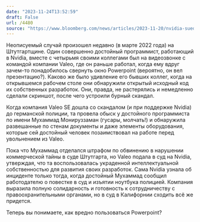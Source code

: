 ```yaml
---
date: "2023-11-24T13:52:59"
draft: False
url: /4480
source: "https://www.bloomberg.com/news/articles/2023-11-20/nvidia-sued-after-engineer-accidentally-shares-data-from-old-job-on-video-call"
---
```


Неописуемый случай произошел недавно (в марте 2022 года) на Штутгартщине. Один совершенно достойный программист, работающий в Nvidia, вместе с четырьмя своими коллегами был на видеозвонке с командой компании Valeo, где он раньше работал, когда ему вдруг зачем-то понадобилось свернуть окно Powerpoint (вероятно, он вел презентацию?). Каково же было удивление его бывших коллег, когда на открывшемся рабочем столе они обнаружили открытый исходный код их собственных разработок. Они, правда, не растерялись и немедленно сделали скриншот, после чего устроили бурный скандал.

Когда компания Valeo SE дошла со скандалом (и при поддержке Nvidia) до германской полиции, та провела обыск у достойного программиста по имени Мухаммад Монируззаман (гусары, молчать!) и обнаружила развешанные по стенам документы и даже элементы оборудования, которые сей достойный человек позаимствовал на работе перед увольнением из Valeo. 

Пока что Мухаммад отделался штрафом по обвинению в нарушении коммерческой тайны в суде Штутгарта, но Valeo подала в суд на Nvidia, утверждая, что та воспользовалась украденной интеллектуальной собственностью для развития своих разработок. Сама Nvidia узнала об инциденте только тогда, когда достойный Мухаммад сообщил работодателю о повестке в суд и изъятии ноутбука полицией. Компания выразила полную солидарность и готовность к сотрудничеству с правоохранительными органами, но в суд в Калифорнии сходить всё же придется.

Теперь вы понимаете, как вредно пользоваться Powerpoint?
